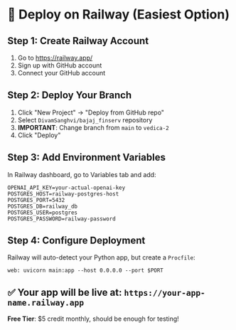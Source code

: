# 🚀 Deploy on Railway (Easiest Option)

## Step 1: Create Railway Account
1. Go to https://railway.app/
2. Sign up with GitHub account
3. Connect your GitHub account

## Step 2: Deploy Your Branch
1. Click "New Project" → "Deploy from GitHub repo"
2. Select `DivamSanghvi/bajaj_finserv` repository
3. **IMPORTANT**: Change branch from `main` to `vedica-2`
4. Click "Deploy"

## Step 3: Add Environment Variables
In Railway dashboard, go to Variables tab and add:
```
OPENAI_API_KEY=your-actual-openai-key
POSTGRES_HOST=railway-postgres-host
POSTGRES_PORT=5432
POSTGRES_DB=railway_db
POSTGRES_USER=postgres
POSTGRES_PASSWORD=railway-password
```

## Step 4: Configure Deployment
Railway will auto-detect your Python app, but create a `Procfile`:
```
web: uvicorn main:app --host 0.0.0.0 --port $PORT
```

## ✅ Your app will be live at: `https://your-app-name.railway.app`

**Free Tier**: $5 credit monthly, should be enough for testing!
